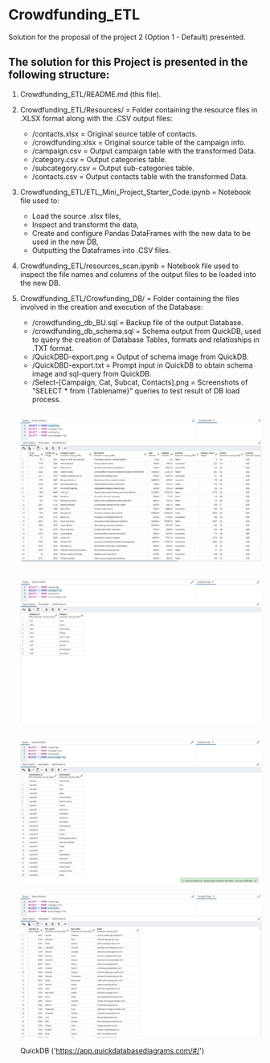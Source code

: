 # Crowdfunding_ETL

Solution for the proposal of the project 2 (Option 1 - Default) presented.


## The solution for this Project is presented in the following structure:

1) Crowdfunding_ETL/README.md (this file).

2) Crowdfunding_ETL/Resources/ = Folder containing the resource files in .XLSX format along with the .CSV output files:
    - /contacts.xlsx = Original source table of contacts.
    - /crowdfunding.xlsx = Original source table of the campaign info.
    - /campaign.csv = Output campaign table with the transformed Data.
    - /category.csv = Output categories table.
    - /subcategory.csv = Output sub-categories table.
    - /contacts.csv = Output contacts table with the transformed Data.

3) Crowdfunding_ETL/ETL_Mini_Project_Starter_Code.ipynb = Notebook file used to:
    - Load the source .xlsx files,
    - Inspect and transformt the data,
    - Create and configure Pandas DataFrames with the new data to be used in the new DB,
    - Outputting the Dataframes into .CSV files.

4) Crowdfunding_ETL/resources_scan.ipynb = Notebook file used to inspect the file names and columns of the output files to be loaded into the new DB.

5) Crowdfunding_ETL/Crowfunding_DB/ = Folder containing the files involved in the creation and execution of the Database:
    - /crowdfunding_db_BU.sql = Backup file of the output Database.
    - /crowdfunding_db_schema.sql = Schema output from QuickDB, used to query the creation of Database Tables, formats and relatioships in .TXT format.
    - /QuickDBD-export.png = Output of schema image from QuickDB.
    - /QuickDBD-export.txt = Prompt input in QuickDB to obtain schema image and sql-query from QuickDB.
    - /Select-[Campaign, Cat, Subcat, Contacts].png = Screenshots of "SELECT * from {Tablename}" queries to test result of DB load process.

    ![campaign](/Crowfunding_DB/Select-Campaign.png)
    ---
    ![cat](/Crowfunding_DB/Select-Cat.png)
    ---
    ![subcat](/Crowfunding_DB/Select-Subcat.png)
    ---
    ![contacts](/Crowfunding_DB/Select-Contacts.png)

    QuickDB ('https://app.quickdatabasediagrams.com/#/')






